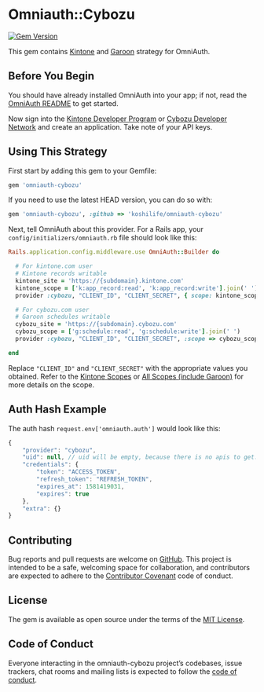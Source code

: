 # Omniauth::Cybozu

[![Gem Version](https://badge.fury.io/rb/omniauth-cybozu.svg)](http://badge.fury.io/rb/omniauth-cybozu)

This gem contains [Kintone](https://www.kintone.com/) and [Garoon](https://garoon.cybozu.co.jp/) strategy for OmniAuth.

## Before You Begin

You should have already installed OmniAuth into your app; if not, read the [OmniAuth README](https://github.com/intridea/omniauth) to get started.

Now sign into the [Kintone Developer Program](https://developer.kintone.io/hc/en-us/) or [Cybozu Developer Network](https://developer.cybozu.io/hc/ja) and create an application. Take note of your API keys.

## Using This Strategy

First start by adding this gem to your Gemfile:

```ruby
gem 'omniauth-cybozu'
```

If you need to use the latest HEAD version, you can do so with:

```ruby
gem 'omniauth-cybozu', :github => 'koshilife/omniauth-cybozu'
```

Next, tell OmniAuth about this provider. For a Rails app, your `config/initializers/omniauth.rb` file should look like this:

```ruby
Rails.application.config.middleware.use OmniAuth::Builder do

  # For kintone.com user
  # Kintone records writable
  kintone_site = 'https://{subdomain}.kintone.com'
  kintone_scope = ['k:app_record:read', 'k:app_record:write'].join(' ')
  provider :cybozu, "CLIENT_ID", "CLIENT_SECRET", { scope: kintone_scope, client_options: { site: kintone_site }}

  # For cybozu.com user
  # Garoon schedules writable
  cybozu_site = 'https://{subdomain}.cybozu.com'
  cybozu_scope = ['g:schedule:read', 'g:schedule:write'].join(' ')
  provider :cybozu, "CLIENT_ID", "CLIENT_SECRET", :scope => cybozu_scope, :client_options => {:site => cybozu_site}

end
```

Replace `"CLIENT_ID"` and `"CLIENT_SECRET"` with the appropriate values you obtained.
Refer to the [Kintone Scopes](https://developer.kintone.io/hc/en-us/articles/360001562353#scope) or [All Scopes (include Garoon)](https://developer.cybozu.io/hc/ja/articles/360015955171#step3) for more details on the scope.

## Auth Hash Example

The auth hash `request.env['omniauth.auth']` would look like this:

```js
{
    "provider": "cybozu",
    "uid": null, // uid will be empty, because there is no apis to get.
    "credentials": {
        "token": "ACCESS_TOKEN",
        "refresh_token": "REFRESH_TOKEN",
        "expires_at": 1581419031,
        "expires": true
    },
    "extra": {}
}
```

## Contributing

Bug reports and pull requests are welcome on [GitHub](https://github.com/koshilife/omniauth-cybozu). This project is intended to be a safe, welcoming space for collaboration, and contributors are expected to adhere to the [Contributor Covenant](http://contributor-covenant.org) code of conduct.

## License

The gem is available as open source under the terms of the [MIT License](https://opensource.org/licenses/MIT).

## Code of Conduct

Everyone interacting in the omniauth-cybozu project’s codebases, issue trackers, chat rooms and mailing lists is expected to follow the [code of conduct](https://github.com/koshilife/omniauth-cybozu/blob/master/CODE_OF_CONDUCT.md).
